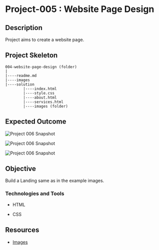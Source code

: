 # Project-005 : Website Page Design



## Description

Project aims to create a website page.

## Project Skeleton 

```
004-website-page-design (folder)
|
|----readme.md                   
|----images             
|----solution
        |----index.html  
        |----style.css   
        |----about.html  
        |----services.html 		
        |----images (folder)
```

## Expected Outcome

![Project 006 Snapshot](Project_004_1.png)

![Project 006 Snapshot](Project_004_2.png)

![Project 006 Snapshot](Project_004_3.png)

## Objective

Build a Landing same as in the example images.

### Technologies and Tools

- HTML 

- CSS

## Resources

-  [Images](./img)

